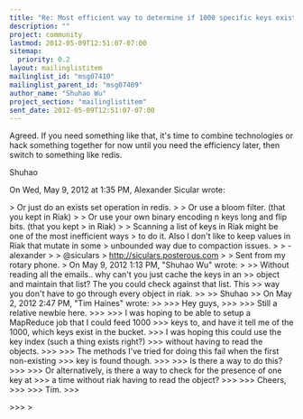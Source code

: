 ```yaml
---
title: "Re: Most efficient way to determine if 1000 specific keys exist?"
description: ""
project: community
lastmod: 2012-05-09T12:51:07-07:00
sitemap:
  priority: 0.2
layout: mailinglistitem
mailinglist_id: "msg07410"
mailinglist_parent_id: "msg07409"
author_name: "Shuhao Wu"
project_section: "mailinglistitem"
sent_date: 2012-05-09T12:51:07-07:00
---
```



Agreed. If you need something like that, it's time to combine technologies
or hack something together for now until you need the efficiency later,
then switch to something like redis.

Shuhao


On Wed, May 9, 2012 at 1:35 PM, Alexander Sicular wrote:

&gt; Or just do an exists set operation in redis.
&gt;
&gt; Or use a bloom filter. (that you kept in Riak)
&gt;
&gt; Or use your own binary encoding n keys long and flip bits. (that you kept
&gt; in Riak)
&gt;
&gt; Scanning a list of keys in Riak might be one of the most inefficient ways
&gt; to do it. Also I don't like to keep values in Riak that mutate in some
&gt; unbounded way due to compaction issues.
&gt;
&gt; -alexander
&gt;
&gt; @siculars
&gt; http://siculars.posterous.com
&gt;
&gt; Sent from my rotary phone.
&gt; On May 9, 2012 1:13 PM, "Shuhao Wu"  wrote:
&gt;
&gt;&gt; Without reading all the emails.. why can't you just cache the keys in an
&gt;&gt; object and maintain that list? The you could check against that list. This
&gt;&gt; way you don't have to go through every object in riak.
&gt;&gt;
&gt;&gt; Shuhao
&gt;&gt; On May 2, 2012 2:47 PM, "Tim Haines"  wrote:
&gt;&gt;
&gt;&gt;&gt; Hey guys,
&gt;&gt;&gt;
&gt;&gt;&gt; Still a relative newbie here.
&gt;&gt;&gt;
&gt;&gt;&gt; I was hoping to be able to setup a MapReduce job that I could feed 1000
&gt;&gt;&gt; keys to, and have it tell me of the 1000, which keys exist in the bucket.
&gt;&gt;&gt; I was hoping this could use the key index (such a thing exists right?)
&gt;&gt;&gt; without having to read the objects.
&gt;&gt;&gt;
&gt;&gt;&gt; The methods I've tried for doing this fail when the first non-existing
&gt;&gt;&gt; key is found though.
&gt;&gt;&gt;
&gt;&gt;&gt; Is there a way to do this?
&gt;&gt;&gt;
&gt;&gt;&gt; Or alternatively, is there a way to check for the presence of one key at
&gt;&gt;&gt; a time without riak having to read the object?
&gt;&gt;&gt;
&gt;&gt;&gt; Cheers,
&gt;&gt;&gt;
&gt;&gt;&gt; Tim.
&gt;&gt;&gt;

&gt;&gt;&gt;
&gt;
